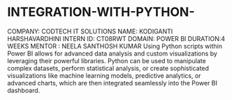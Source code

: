 # INTEGRATION-WITH-PYTHON-
COMPANY: CODTECH IT SOLUTIONS 
NAME: KODIGANTI HARSHAVARDHINI 
INTERN ID: CT08RWT 
DOMAIN: POWER BI 
DURATION:4 WEEKS 
MENTOR : NEELA SANTHOSH KUMAR
Using Python scripts within Power BI allows for advanced data analysis and custom visualizations by leveraging their powerful libraries. Python can be used to manipulate complex datasets, perform statistical analysis, or create sophisticated visualizations like machine learning models, predictive analytics, or advanced charts, which are then integrated seamlessly into the Power BI dashboard.
